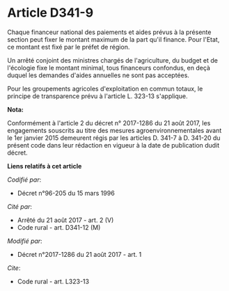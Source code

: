 # Article D341-9

Chaque financeur national des paiements et aides prévus à la présente section peut fixer le montant maximum de la part qu'il
finance. Pour l'Etat, ce montant est fixé par le préfet de région.

Un arrêté conjoint des ministres chargés de l'agriculture, du budget et de l'écologie fixe le montant minimal, tous
financeurs confondus, en deçà duquel les demandes d'aides annuelles ne sont pas acceptées.

Pour les groupements agricoles d'exploitation en commun totaux, le principe de transparence prévu à l'article L. 323-13
s'applique.

**Nota:**

Conformément à l'article 2 du décret n° 2017-1286 du 21 août 2017, les engagements souscrits au titre des mesures
agroenvironnementales avant le 1er janvier 2015 demeurent régis par les articles D. 341-7 à D. 341-20 du présent code dans
leur rédaction en vigueur à la date de publication dudit décret.

**Liens relatifs à cet article**

_Codifié par_:

  - Décret n°96-205 du 15 mars 1996

_Cité par_:

  - Arrêté du 21 août 2017 - art. 2 (V)
  - Code rural - art. D341-12 (M)

_Modifié par_:

  - Décret n°2017-1286 du 21 août 2017 - art. 1

_Cite_:

  - Code rural - art. L323-13
